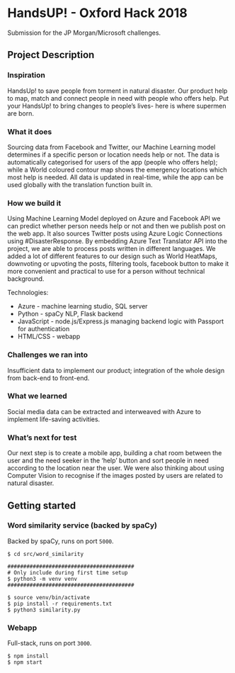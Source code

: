 # HandsUP! - Oxford Hack 2018
Submission for the JP Morgan/Microsoft challenges.

## Project Description
### Inspiration
HandsUp! to save people from torment in natural disaster. Our product help to map, match and connect people in need with people who offers help. Put your HandsUp! to bring changes to people’s lives- here is where supermen are born.

### What it does
Sourcing data from Facebook and Twitter, our Machine Learning model determines if a specific person or location needs help or not. The data is automatically categorised for users of the app (people who offers help); while a World coloured contour map shows the emergency locations which most help is needed. All data is updated in real-time, while the app can be used globally with the translation function built in.

### How we build it
Using Machine Learning Model deployed on Azure and Facebook API we can predict whether person needs help or not and then we publish post on the web app. It also sources Twitter posts using Azure Logic Connections using #DisasterResponse. By embedding Azure Text Translator API into the project, we are able to process posts written in different languages. We added a lot of different features to our design such as World HeatMaps, downvoting or upvoting the posts, filtering tools, facebook button to make it more convenient and practical to use for a person without technical background.

Technologies:
* Azure - machine learning studio, SQL server
* Python - spaCy NLP, Flask backend
* JavaScript - node.js/Express.js managing backend logic with Passport for authentication
* HTML/CSS - webapp

### Challenges we ran into
Insufficient data to implement our product; integration of the whole design from back-end to front-end.

### What we learned
Social media data can be extracted and interweaved with Azure to implement life-saving activities.

### What’s next for test
Our next step is to create a mobile app, building a chat room between the user and the need seeker in the ‘help’ button and sort people in need according to the location near the user. We were also thinking about using Computer Vision to recognise if the images posted by users are related to natural disaster.

## Getting started

### Word similarity service (backed by spaCy)
Backed by spaCy, runs on port `5000`.
```
$ cd src/word_similarity

########################################
# Only include during first time setup
$ python3 -m venv venv
########################################

$ source venv/bin/activate
$ pip install -r requirements.txt
$ python3 similarity.py
```

### Webapp
Full-stack, runs on port `3000`.
```
$ npm install
$ npm start
```